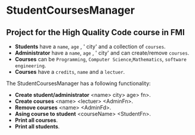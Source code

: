 # StudentCoursesManager 
## Project for the High Quality Code course in FMI

- **Students** have a `name`, `age` , ' city' and a collection of `courses`. 
- **Administrator** have a `name`, `age` , ' city' and can create/remove `courses`.
- **Courses** can be  `Programming`, `Computer Science`,`Mathematics`, `software engineering`.
- **Courses** have a `credits`, `name` and a `lectuer`.

The StudentCoursesManager has a following  functionality: 

- **Create student/administrator**  &lt;name&gt; city&gt; age&gt; fn&gt;.
- **Create courses** <name&gt; &lt;lectuer&gt; &lt;AdminFn&gt;.
- **Remove courses** <name&gt; &lt;AdminFd&gt;.
- **Asing course to student** &lt;courseName&gt; <StudentFn&gt;.
- **Print all courses**.
- **Print all students**.
